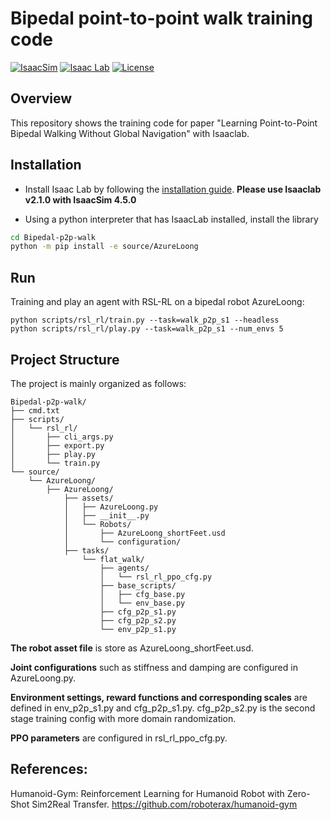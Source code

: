 # Bipedal point-to-point walk training code

[![IsaacSim](https://img.shields.io/badge/IsaacSim-4.5.0-silver.svg)](https://docs.omniverse.nvidia.com/isaacsim/latest/overview.html)
[![Isaac Lab](https://img.shields.io/badge/IsaacLab-2.1.0-silver)](https://isaac-sim.github.io/IsaacLab)
[![License](https://img.shields.io/badge/license-MIT-yellow.svg)](https://opensource.org/license/mit)

## Overview
This repository shows the training code for paper "Learning  Point-to-Point Bipedal Walking Without Global Navigation" with Isaaclab.



## Installation

- Install Isaac Lab by following the [installation guide](https://isaac-sim.github.io/IsaacLab/main/source/setup/installation/index.html). **Please use Isaaclab v2.1.0 with IsaacSim 4.5.0**

- Using a python interpreter that has IsaacLab installed, install the library


```bash
cd Bipedal-p2p-walk
python -m pip install -e source/AzureLoong
```



## Run

Training and play an agent with RSL-RL on a bipedal robot AzureLoong:

```
python scripts/rsl_rl/train.py --task=walk_p2p_s1 --headless
python scripts/rsl_rl/play.py --task=walk_p2p_s1 --num_envs 5
```



## Project Structure

The project is mainly organized as follows:

```
Bipedal-p2p-walk/
├── cmd.txt
├── scripts/
│   └── rsl_rl/
│       ├── cli_args.py
│       ├── export.py
│       ├── play.py
│       └── train.py
└── source/
    └── AzureLoong/
        ├── AzureLoong/
            ├── assets/
            │   ├── AzureLoong.py
            │   ├── __init__.py
            │   └── Robots/
            │       ├── AzureLoong_shortFeet.usd
            │       └── configuration/
            ├── tasks/
                └── flat_walk/
                    ├── agents/
                    │   └── rsl_rl_ppo_cfg.py
                    ├── base_scripts/
                    │   ├── cfg_base.py
                    │   └── env_base.py
                    ├── cfg_p2p_s1.py
                    ├── cfg_p2p_s2.py
                    └── env_p2p_s1.py
```

**The robot asset file** is store as AzureLoong_shortFeet.usd.

**Joint configurations** such as stiffness and damping are configured in AzureLoong.py.

**Environment settings, reward functions and corresponding scales** are defined in env_p2p_s1.py and cfg_p2p_s1.py. cfg_p2p_s2.py is the second stage training config with more domain randomization. 

**PPO parameters** are configured in rsl_rl_ppo_cfg.py.



## References:

Humanoid-Gym: Reinforcement Learning for Humanoid Robot with Zero-Shot Sim2Real Transfer. https://github.com/roboterax/humanoid-gym
